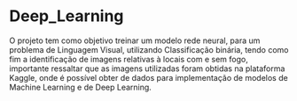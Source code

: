 # Deep_Learning
<p>O projeto tem como objetivo treinar um modelo rede neural, para um problema de Linguagem Visual, utilizando Classificação binária, tendo como fim a identificação de imagens relativas à locais com e sem fogo, importante ressaltar que as imagens utilizadas foram obtidas na plataforma Kaggle, onde é possível obter de dados para implementação de modelos de Machine Learning e de Deep Learning.</p>
